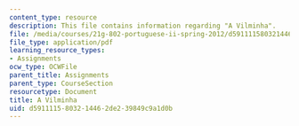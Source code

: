 ```yaml
---
content_type: resource
description: This file contains information regarding "A Vilminha".
file: /media/courses/21g-802-portuguese-ii-spring-2012/d5911115803214462de239849c9a1d0b_MIT21G_802S12_Vilminha.pdf
file_type: application/pdf
learning_resource_types:
- Assignments
ocw_type: OCWFile
parent_title: Assignments
parent_type: CourseSection
resourcetype: Document
title: A Vilminha
uid: d5911115-8032-1446-2de2-39849c9a1d0b
---
```

